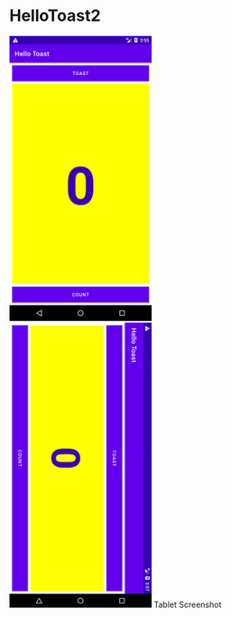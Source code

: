 # HelloToast2
<img src="hellotost3.png" width="50%">

<img src="hellotost2.png" width="50%">
Tablet Screenshot
